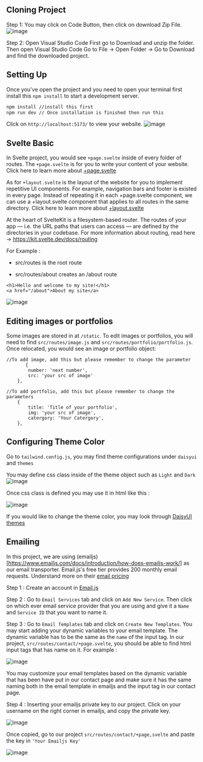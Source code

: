 ## Cloning Project 
Step 1: You may click on Code Button, then click on download Zip File.
![image](https://github.com/cl3mentch/innovus/assets/31813377/2b437249-ae4e-4125-aa13-55d1a6e10164)

Step 2: Open Visual Studio Code
First go to Download and unzip the folder. Then open Visual Studio Code Go to File -> Open Folder -> Go to Download and find the downloaded project.




## Setting Up
Once you've open the project and you need to open your terminal first install this  `npm install` to start a development server.

```bash
npm install //install this first
npm run dev // Once installation is finished then run this
```

Click on `http://localhost:5173/` to view your website.
![image](https://github.com/cl3mentch/innovus/assets/31813377/7ee25007-c035-4474-bb39-ccac7d6abcab)


## Svelte Basic
In Svelte project, you would see `+page.svelte` inside of every folder of routes. The `+page.svelte` is for you to write your content of your website. Click here to learn more about [+page.svelte](https://learn.svelte.dev/tutorial/pages)


As for `+layout.svelte` is the layout of the website for you to implement repetitive UI components. For example, navigation bars and footer is existed in every page. Instead of repeating it in each +page.svelte component, we can use a +layout.svelte component that applies to all routes in the same directory. Click here to learn more about [+layout.svelte](https://learn.svelte.dev/tutorial/layouts)

At the heart of SvelteKit is a filesystem-based router. The routes of your app — i.e. the URL paths that users can access — are defined by the directories in your codebase.
For more information about routing, read here -> https://kit.svelte.dev/docs/routing


For Example :
- src/routes is the root route
* src/routes/about creates an /about route

```
<h1>Hello and welcome to my site!</h1>
<a href="/about">About my site</a>
```
![image](https://github.com/cl3mentch/innovus/assets/31813377/4199ffcc-0709-489f-ba10-af3533ee092d)


## Editing images or portfolios
Some images are stored in at `/static`. To edit images or portfolios, you will need to find `src/routes/image.js` and `src/routes/portfolio/portfolio.js`. Once relocated, you would see an image or portfolio object:


```
//To add image, add this but please remember to change the parameter
       {
		number: 'next number',
		src: 'your src of image'
	},
```


```
//To add portfolio, add this but please remember to change the parameters
    {
        title: 'Title of your portfolio',
        img: 'your src of image',
        catergory: 'Your Catergory',
    },
```




## Configuring Theme Color 
Go to `tailwind.config.js`, you may find theme configurations under `daisyui` and `themes`

You may define css class inside of the theme object such as `Light` and `Dark`
![image](https://github.com/cl3mentch/innovus/assets/31813377/2c092f75-613e-4401-be86-74f4ac8a5a83)


Once css class is defined you may use it in html like this :


![image](https://github.com/cl3mentch/innovus/assets/31813377/de903ff9-9908-4fc2-8327-87603ca3098e)


If you would like to change the theme color, you may look through [DaisyUI themes](https://daisyui.com/docs/themes/)


## Emailing
In this project, we are using (emailjs)[https://www.emailjs.com/docs/introduction/how-does-emailjs-work/] as our email transporter. Email.js's free tier provides 200 monthly email requests. Understand more on their [email pricing](https://www.emailjs.com/pricing/)


Step 1 : Create an account in [Email.js](https://dashboard.emailjs.com/sign-up) 


Step 2 : Go to `Email Services` tab and click on `Add New Service`. Then click on which ever email service provider that you are using and give it a `Name` and `Service ID` that you want to name it.


Step 3 : Go to `Email Templates` tab and click on `Create New Templates`. You may start adding your dynamic variables to your email template. The dynamic variable has to be the same as the `name` of the input tag. In our project, `src/routes/contact/+page.svelte`, you should be able to find html input tags that has name on it. For example :


![image](https://github.com/cl3mentch/innovus/assets/31813377/75c2d8c4-4653-43ab-bf6f-b655d610ddcb)

You may customize your email templates based on the dynamic variable that has been have put in our contact page and make sure it has the same naming both in the email template in emailjs and the input tag in our contact page.


Step 4 : Inserting your emailjs private key to our project. Click on your username on the right corner in emailjs, and copy the private key.


![image](https://github.com/cl3mentch/innovus/assets/31813377/20e5723f-d034-43e2-bb15-03524a9154ac)


Once copied, go to our project  `src/routes/contact/+page,svelte` and paste the key in `'Your Emailjs Key'`


![image](https://github.com/cl3mentch/innovus/assets/31813377/851af635-4a97-463d-802b-5ac927310e79)






